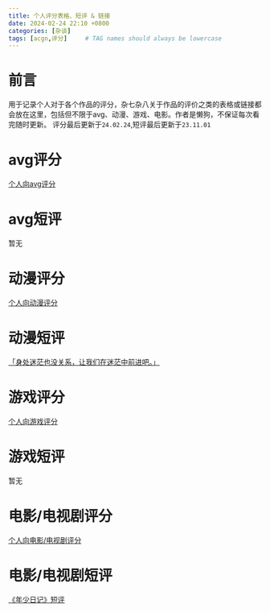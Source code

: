 ```yaml
---
title: 个人评分表格、短评 & 链接
date: 2024-02-24 22:10 +0800
categories: [杂谈]
tags: [acgn,评分]     # TAG names should always be lowercase
---
```


# 前言
用于记录个人对于各个作品的评分，杂七杂八关于作品的评价之类的表格或链接都会放在这里，包括但不限于avg、动漫、游戏、电影。作者是懒狗，不保证每次看完随时更新。
评分最后更新于```24.02.24```,短评最后更新于```23.11.01```

# avg评分
[个人向avg评分](https://docs.qq.com/sheet/DRGRMcGtPWFRoa0Fa?tab=BB08J2)

# avg短评
暂无

# 动漫评分
[个人向动漫评分](https://docs.qq.com/sheet/DRFNOUkR4cFVuUFBj?tab=BB08J2)

# 动漫短评
[「身处迷茫也没关系，让我们在迷茫中前进吧。」](https://l1nwz1.cc/posts/Mygo_talk/)

# 游戏评分
[个人向游戏评分](https://docs.qq.com/sheet/DREJaVGFIY3BFcGVt?tab=BB08J2)

# 游戏短评
暂无

# 电影/电视剧评分
[个人向电影/电视剧评分](https://docs.qq.com/sheet/DRGtYTFZzTkRlQ0Fw?tab=BB08J2)

# 电影/电视剧短评
[《年少日记》短评](https://l1nwz1.cc/posts/nsrj/)